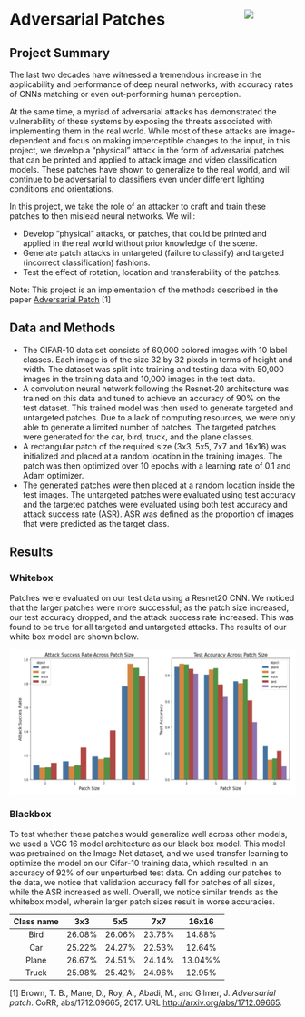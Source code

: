 # Adversarial Patches <img width=90 align="right" src="https://upload.wikimedia.org/wikipedia/commons/thumb/e/e6/Duke_University_logo.svg/1024px-Duke_University_logo.svg.png">

## Project Summary

The last two decades have witnessed a tremendous increase in the applicability and performance of deep neural networks, with accuracy rates of CNNs matching or even out-performing human perception. 

At the same time, a myriad of adversarial attacks has demonstrated the vulnerability of these systems by exposing the threats associated with implementing them in the real world. While most of these attacks are image-dependent and focus on making imperceptible changes to the input, in this project, we develop a “physical” attack in the form of  adversarial patches that can be printed and applied to attack image and video classification models.  These patches have shown to generalize to the real world, and will continue to be adversarial to classifiers even under different lighting conditions and orientations. 

In this project, we take the role of an attacker to craft and train these patches to then mislead neural networks. We will:
- Develop “physical” attacks, or patches, that could be printed and applied in the real world without prior knowledge of the scene. 
- Generate patch attacks in untargeted (failure to classify) and targeted (incorrect classification) fashions.
- Test the effect of rotation, location and transferability of the patches. 

Note: This project is an implementation of the methods described in the paper [Adversarial Patch](https://arxiv.org/abs/1712.09665) [1]

## Data and Methods

- The CIFAR-10 data set consists of 60,000 colored images with 10 label classes. Each image is of the size 32 by 32 pixels in terms of height and width. The dataset was split into training and testing data with 50,000 images in the training data and 10,000 images in the test data.
- A convolution neural network following the Resnet-20 architecture was trained on this data and tuned to achieve an accuracy of 90% on the test dataset. This trained model was then used to generate targeted and untargeted patches. Due to a lack of computing resources, we were only able to generate a limited number of patches. The targeted patches were generated for the car, bird, truck, and the plane classes.
- A rectangular patch of the required size (3x3, 5x5, 7x7 and 16x16) was initialized and placed at a random location in the training images. The patch was then optimized over 10 epochs with a learning rate of 0.1 and Adam optimizer. 
- The generated patches were then placed at a random location inside the test images. The untargeted patches were evaluated using test accuracy and the targeted patches were evaluated using both test accuracy and attack success rate (ASR). ASR was defined as the proportion of images that were predicted as the target class. 

## Results

### Whitebox
Patches were evaluated on our test data using a Resnet20 CNN. We noticed that the larger patches were more successful; as the patch size increased, our test accuracy dropped, and the attack success rate increased. This was found to be true for all targeted and untargeted attacks. The results of our white box model are shown below.

 <img width=600 align="center" src="img\Results.png">

### Blackbox
To test whether these patches would generalize well across other models, we used a VGG 16 model architecture as our black box model. This model was pretrained on the Image Net dataset, and we used transfer learning to optimize the model on our Cifar-10 training data, which resulted in an accuracy of 92% of our unperturbed test data. On adding our patches to the data, we notice that validation accuracy fell for patches of all sizes, while the ASR increased as well. Overall, we notice similar trends as the whitebox model, wherein larger patch sizes result in worse accuracies. 

| Class name |   3x3  |   5x5  |   7x7  |  16x16  |
|:----------:|:------:|:------:|:------:|:-------:|
|    Bird    | 26.08% | 26.06% | 23.76% |  14.88% |
|     Car    | 25.22% | 24.27% | 22.53% |  12.64% |
|    Plane   | 26.67% | 24.51% | 24.14% | 13.04%% |
|    Truck   | 25.98% | 25.42% | 24.96% |  12.95% |


[1] Brown, T. B., Mane, D., Roy, A., Abadi, M., and Gilmer, J. *Adversarial patch*. CoRR, abs/1712.09665, 2017. URL http://arxiv.org/abs/1712.09665.

